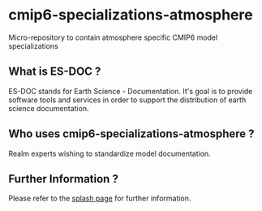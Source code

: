 cmip6-specializations-atmosphere
===============

Micro-repository to contain atmosphere specific CMIP6 model specializations


What is ES-DOC ?
--------------------------------------

ES-DOC stands for Earth Science - Documentation.  It's goal is to provide software tools and services in order to support the distribution of earth science documentation.


Who uses cmip6-specializations-atmosphere ?
--------------------------------------

Realm experts wishing to standardize model documentation.


Further Information ?
--------------------------------------

Please refer to the [splash page](http:es-doc.org) for further information.
